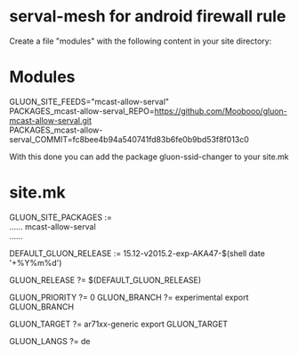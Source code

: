 serval-mesh for android firewall rule
============

Create a file "modules" with the following content in your site directory:</a>

# Modules

GLUON_SITE_FEEDS="mcast-allow-serval"<br>
PACKAGES_mcast-allow-serval_REPO=https://github.com/Moobooo/gluon-mcast-allow-serval.git<br>
PACKAGES_mcast-allow-serval_COMMIT=fc8bee4b94a540741fd83b6fe0b9bd53f8f013c0<br>

With this done you can add the package gluon-ssid-changer to your site.mk

# site.mk

GLUON_SITE_PACKAGES := \
......
	      mcast-allow-serval \
......

DEFAULT_GLUON_RELEASE := 15.12-v2015.2-exp-AKA47-$(shell date '+%Y%m%d')

GLUON_RELEASE ?= $(DEFAULT_GLUON_RELEASE)

GLUON_PRIORITY ?= 0
GLUON_BRANCH ?= experimental
export GLUON_BRANCH

GLUON_TARGET ?= ar71xx-generic
export GLUON_TARGET

GLUON_LANGS ?= de

